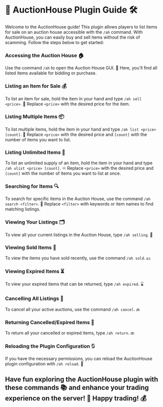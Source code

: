 # 🔨 AuctionHouse Plugin Guide 🛠️

Welcome to the AuctionHouse guide! This plugin allows players to list items for sale on an auction house accessible with
the `/ah` command. With AuctionHouse, you can easily buy and sell items without the risk of scamming. Follow the steps
below to get started:

### Accessing the Auction House 🏠

Use the command `/ah` to open the Auction House GUI. 📲 Here, you'll find all listed items available for bidding or
purchase.

### Listing an Item for Sale 💰

To list an item for sale, hold the item in your hand and type `/ah sell <price>`. 💸 Replace `<price>` with the desired
price for the item.

### Listing Multiple Items 📦

To list multiple items, hold the item in your hand and type `/ah list <price> [count]`. 🔢 Replace `<price>` with the
desired price and `[count]` with the number of items you want to list.

### Listing Unlimited Items 🔄

To list an unlimited supply of an item, hold the item in your hand and type `/ah ulist <price> [count]`. ♾️
Replace `<price>` with the desired price and `[count]` with the number of items you want to list at once.

### Searching for Items 🔍

To search for specific items in the Auction House, use the command `/ah search <filter>`. 🔎 Replace `<filter>` with
keywords or item names to find matching listings.

### Viewing Your Listings 🗂️

To view all your current listings in the Auction House, type `/ah selling`. 📜

### Viewing Sold Items 💸

To view the items you have sold recently, use the command `/ah sold`. 💵

### Viewing Expired Items ⏳

To view your expired items that can be returned, type `/ah expired`. ⌛

### Cancelling All Listings 🚫

To cancel all your active auctions, use the command `/ah cancel`. 🔙

### Returning Cancelled/Expired Items 🔄

To return all your cancelled or expired items, type `/ah return`. 🔙

### Reloading the Plugin Configuration 🔃

If you have the necessary permissions, you can reload the AuctionHouse plugin configuration with `/ah reload`. 🔄

## Have fun exploring the AuctionHouse plugin with these commands 📚 and enhance your trading experience on the server! 🎉 Happy trading! 💰